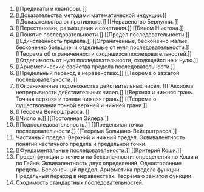 1. [[Предикаты и кванторы. ]]
2. [[Доказательства методами математической индукции.]] [[Доказательства от противного.]] [[Неравенство Бернулли. ]]
3. [[Перестановки, размещения и сочетания.]] [[Бином Ньютона.]]
4. [[Понятие последовательности.]] [[Предел последовательности.]] [[Единственность предела.]] [[Ограниченные, бесконечно малые, бесконечно большие  и отделимые от нуля последовательности.]] [[Теорема об ограниченности сходящихся последовательностей.]] [[Отделимость от нуля последовательности, сходящейся не к нулю.]]
5. [[Арифметические свойства предела последовательности.]]
6. [[Предельный переход в неравенствах.]] [[Теорема о зажатой последовательности. ]]
7. [[Ограниченные подмножества действительных чисел. ]][[Аксиома непрерывности действительных чисел.]] [[Верхняя и нижняя грань. Точная верхняя и точная нижняя грань.]] [[Теорема о существовании точной верхней и нижней грани.]]
8. [[Теорема Вейерштрасса. ]]
9. [[Число е.]] [[Постоянная Эйлера.]]
10. [[Подпоследовательность.]] [[Предельная точка последовательности.]] [[Теорема Больцано-Вейерштрасса.]]
11. Частичный предел. Верхний и нижний предел. Эквивалентность понятий частичного предела и предельной точки.
12. [[Фундаментальные последовательности.]] [[Критерий Коши.]]
13. Предел функции в точке и на бесконечности: определения по Коши и по Гейне. Эквивалентность двух определений. Односторонние пределы. Бесконечный предел. Арифметика предела функции. Предельный переход в неравенствах. Теорема о зажатой функции.
14.  Сходимость стандартных последовательностей.